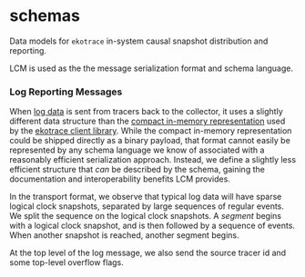 # schemas

Data models for `ekotrace` in-system causal snapshot distribution
and reporting.

LCM is used as the the message serialization format and schema language.

### Log Reporting Messages

When [log data](log_reporting.lcm) is sent from tracers back to the collector,
it uses a slightly different data structure than the [compact in-memory representation](../ekotrace/README.md#compact-log-representation)
used by the [ekotrace client library](../ekotrace). While the compact in-memory
representation could be shipped directly as a binary payload, that format
cannot easily be represented by any schema language we know of associated
with a reasonably efficient serialization approach.
Instead, we define a slightly less efficient structure that *can* be described
by the schema, gaining the documentation and interoperability benefits LCM
provides.

In the transport format, we observe that typical log data will have sparse
logical clock snapshots, separated by large sequences of regular events. We
split the sequence on the logical clock snapshots. A *segment* begins with a
logical clock snapshot, and is then followed by a sequence of events. When
another snapshot is reached, another segment begins.

At the top level of the log message, we also send the source tracer id and some
top-level overflow flags.
